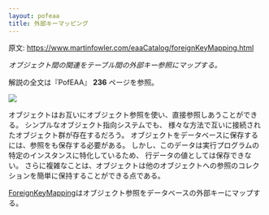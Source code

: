 ```yaml
---
layout: pofeaa
title: 外部キーマッピング
---
```


原文: <https://www.martinfowler.com/eaaCatalog/foreignKeyMapping.html>

*オブジェクト間の関連をテーブル間の外部キー参照にマップする。*

解説の全文は『PofEAA』 **236** ページを参照。

![](https://www.martinfowler.com/eaaCatalog/foreignKeyMappingSketch.gif)

オブジェクトはお互いにオブジェクト参照を使い、直接参照しあうことができる。 シンプルなオブジェクト指向システムでも、 様々な方法で互いに接続されたオブジェクト群が存在するだろう。 オブジェクトをデータベースに保存するには、参照をも保存する必要がある。 しかし、このデータは実行プログラムの特定のインスタンスに特化しているため、 行データの値としては保存できない。 さらに複雑なことは、オブジェクトは他のオブジェクトへの参照のコレクションを簡単に保持することができる点である。

[ForeignKeyMapping](ForeignKeyMapping)はオブジェクト参照をデータベースの外部キーにマップする。

